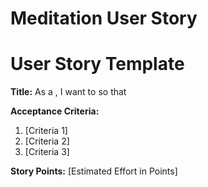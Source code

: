 # Meditation User Story

# User Story Template

**Title:**
As a <user role>, I want to <action> so that <goal or benefit>

**Acceptance Criteria:**
1. [Criteria 1]
2. [Criteria 2]
3. [Criteria 3]

**Story Points:** [Estimated Effort in Points]
